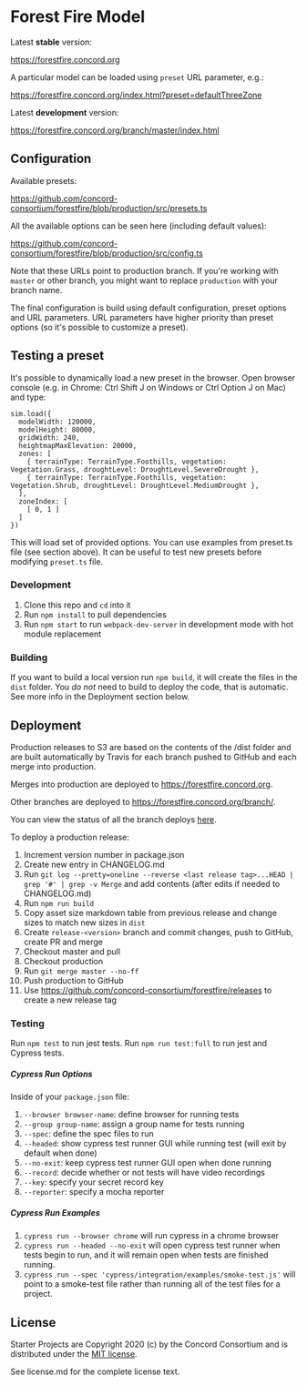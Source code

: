 # Forest Fire Model

Latest **stable** version:

https://forestfire.concord.org

A particular model can be loaded using `preset` URL parameter, e.g.:

https://forestfire.concord.org/index.html?preset=defaultThreeZone

Latest **development** version:

https://forestfire.concord.org/branch/master/index.html

## Configuration

Available presets:

https://github.com/concord-consortium/forestfire/blob/production/src/presets.ts

All the available options can be seen here (including default values):

https://github.com/concord-consortium/forestfire/blob/production/src/config.ts

Note that these URLs point to production branch. If you're working with `master` or other branch, you might
want to replace `production` with your branch name.

The final configuration is build using default configuration, preset options and URL parameters.
URL parameters have higher priority than preset options (so it's possible to customize a preset).

## Testing a preset

It's possible to dynamically load a new preset in the browser. Open browser console (e.g. in Chrome: Ctrl Shift J on
Windows or Ctrl Option J on Mac) and type:

```
sim.load({
  modelWidth: 120000,
  modelHeight: 80000,
  gridWidth: 240,
  heightmapMaxElevation: 20000,
  zones: [
    { terrainType: TerrainType.Foothills, vegetation: Vegetation.Grass, droughtLevel: DroughtLevel.SevereDrought },
    { terrainType: TerrainType.Foothills, vegetation: Vegetation.Shrub, droughtLevel: DroughtLevel.MediumDrought },
  ],
  zoneIndex: [
    [ 0, 1 ]
  ]
})
```

This will load set of provided options. You can use examples from preset.ts file (see section above). It can be useful
to test new presets before modifying `preset.ts` file.

### Development

1. Clone this repo and `cd` into it
2. Run `npm install` to pull dependencies
3. Run `npm start` to run `webpack-dev-server` in development mode with hot module replacement

### Building

If you want to build a local version run `npm build`, it will create the files in the `dist` folder.
You *do not* need to build to deploy the code, that is automatic.  See more info in the Deployment section below.

## Deployment

Production releases to S3 are based on the contents of the /dist folder and are built automatically by Travis
for each branch pushed to GitHub and each merge into production.

Merges into production are deployed to https://forestfire.concord.org.

Other branches are deployed to https://forestfire.concord.org/branch/<name>.

You can view the status of all the branch deploys [here](https://travis-ci.org/concord-consortium/forestfire/branches).

To deploy a production release:

1. Increment version number in package.json
2. Create new entry in CHANGELOG.md
3. Run `git log --pretty=oneline --reverse <last release tag>...HEAD | grep '#' | grep -v Merge` and add contents (after edits if needed to CHANGELOG.md)
4. Run `npm run build`
5. Copy asset size markdown table from previous release and change sizes to match new sizes in `dist`
6. Create `release-<version>` branch and commit changes, push to GitHub, create PR and merge
7. Checkout master and pull
8. Checkout production
9. Run `git merge master --no-ff`
10. Push production to GitHub
11. Use https://github.com/concord-consortium/forestfire/releases to create a new release tag

### Testing

Run `npm test` to run jest tests. Run `npm run test:full` to run jest and Cypress tests.

##### Cypress Run Options

Inside of your `package.json` file:
1. `--browser browser-name`: define browser for running tests
2. `--group group-name`: assign a group name for tests running
3. `--spec`: define the spec files to run
4. `--headed`: show cypress test runner GUI while running test (will exit by default when done)
5. `--no-exit`: keep cypress test runner GUI open when done running
6. `--record`: decide whether or not tests will have video recordings
7. `--key`: specify your secret record key
8. `--reporter`: specify a mocha reporter

##### Cypress Run Examples

1. `cypress run --browser chrome` will run cypress in a chrome browser
2. `cypress run --headed --no-exit` will open cypress test runner when tests begin to run, and it will remain open when tests are finished running.
3. `cypress run --spec 'cypress/integration/examples/smoke-test.js'` will point to a smoke-test file rather than running all of the test files for a project.

## License

Starter Projects are Copyright 2020 (c) by the Concord Consortium and is distributed under the [MIT license](http://www.opensource.org/licenses/MIT).

See license.md for the complete license text.
